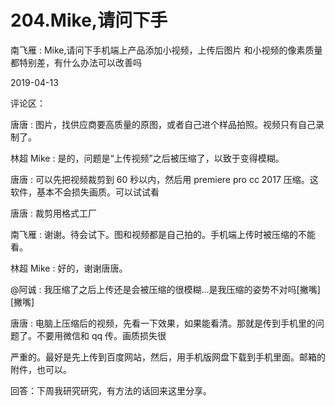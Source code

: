 # 204.Mike,请问下手

南飞雁 : Mike,请问下手机端上产品添加小视频，上传后图片 和小视频的像素质量都特别差，有什么办法可以改善吗

2019-04-13

评论区：

唐唐 : 图片，找供应商要高质量的原图，或者自己进个样品拍照。视频只有自己录制了。

林超 Mike : 是的，问题是“上传视频”之后被压缩了，以致于变得模糊。

唐唐 : 可以先把视频裁剪到 60 秒以内，然后用 premiere pro cc 2017 压缩。这软件，基本不会损失画质。可以试试看

唐唐 : 裁剪用格式工厂

南飞雁 : 谢谢。待会试下。图和视频都是自己拍的。手机端上传时被压缩的不能看。

林超 Mike : 好的，谢谢唐唐。

@阿诚 : 我压缩了之后上传还是会被压缩的很模糊…是我压缩的姿势不对吗[撇嘴][撇嘴]

唐唐 : 电脑上压缩后的视频，先看一下效果，如果能看清。那就是传到手机里的问题了。不要用微信和 qq 传。画质损失很

严重的。最好是先上传到百度网站，然后，用手机版网盘下载到手机里面。邮箱的附件，也可以。

回答：下周我研究研究，有方法的话回来这里分享。